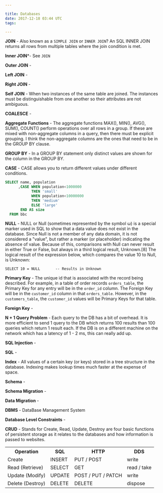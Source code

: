 ```yaml
---

title: Databases
date: 2017-12-18 03:44 UTC
tags: 

---
```



**JOIN** - Also known as a `SIMPLE JOIN` or `INNER JOIN`? An SQL INNER JOIN returns all rows from multiple tables where the join condition is met.


**Inner JOIN***- See `JOIN`

**Outer JOIN** -

**Left JOIN** -

**Right JOIN** -

**Self JOIN** - When two instances of the same table are joined. The instances must be distinguishable from one another so their attributes are not ambiguous.


**COALESCE** -


**Aggregate Functions** - The aggregate functions MAX(), MIN(), AVG(), SUM(), COUNT() perform operations over all rows in a group. If these are mixed with non-aggregate columns in a query, then there must be explicit grouping. I think the non-aggregate columns are the ones that need to be in the GROUP BY clause.


**GROUP BY** - In a GROUP BY statement only distinct values are shown for the column in the GROUP BY.


**CASE** - CASE allows you to return different values under different conditions.

```sql
SELECT name, population
      ,CASE WHEN population<1000000
            THEN 'small'
            WHEN population<10000000
            THEN 'medium'
            ELSE 'large'
       END AS size
  FROM bbc
```


**NULL** - NULL or Null (sometimes represented by the symbol ω) is a special marker used in SQL to show that a data value does not exist in the database.
Since Null is not a member of any data domain, it is not considered a "value", but rather a marker (or placeholder) indicating the absence of value. Because of this, comparisons with Null can never result in either True or False, but always in a third logical result, Unknown.[8] The logical result of the expression below, which compares the value 10 to Null, is Unknown:

`SELECT 10 = NULL       -- Results in Unknown`


**Primary Key** - The unique id that is associated with the record being described. For example, in a table of order records `orders_table`, the Primary Key for any entry will be in the `order_id` column. The Foreign Key will be in the `customer_id` column in that `orders_table`. However, in the `customers_table`, the `customer_id` values will be Primary Keys for that table.

**Foreign Key** -

**N + 1 Query Problem** - Each query to the DB has a bit of overhead. It is more efficient to send 1 query to the DB which returns 100 results than 100 queries which return 1 result each. If the DB is on a different machine on the network which has a latency of 1 - 2 ms, this can really add up.


**SQL Injection** -


**SQL** -


**Index** - All values of a certain key (or keys) stored in a tree structure in the database. Indexing makes lookup times much faster at the expense of space.


**Schema** -


**Schema Migration** -


**Data Migration** -


**DBMS** - DataBase Management System


**Database Level Constraints** -


**CRUD** - Stands for Create, Read, Update, Destroy are four basic functions of persistent storage as it relates to the databases and how information is passed to websites.


<table class="wikitable">
<tr>
<th>Operation</th>
<th>SQL</th>
<th>HTTP</th>
<th>DDS</th>
</tr>
<tr>
<td>Create</td>
<td>INSERT</td>
<td>PUT / POST</td>
<td>write</td>
</tr>
<tr>
<td>Read (Retrieve)</td>
<td>SELECT</td>
<td>GET</td>
<td>read / take</td>
</tr>
<tr>
<td>Update (Modify)</td>
<td>UPDATE</td>
<td>POST / PUT / PATCH</td>
<td>write</td>
</tr>
<tr>
<td>Delete (Destroy)</td>
<td>DELETE</td>
<td>DELETE</td>
<td>dispose</td>
</tr>
</table>


